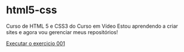 # html5-css

Curso de HTML 5 e CSS3 do Curso em Vídeo
Estou aprendendo a criar sites e agora vou gerenciar meus repositórios!

<a href="https://jbpieri.github.io/html5-css/desafios/010/android.html"> Executar o exercicio 001</a>
